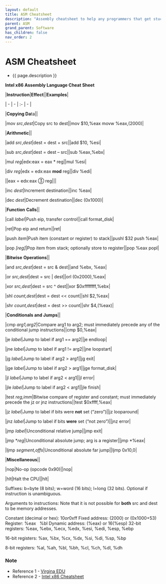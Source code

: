 ```yaml
---
layout: default
title: ASM Cheatsheet
description: "Assembly cheatsheet to help any programmers that get stuck and need a quick reference sheet."
parent: ASM
grand_parent: Software
has_children: false
nav_order: 2
---
```

# ASM Cheatsheet
- {{ page.description }}

**Intel x86 Assembly Language Cheat Sheet**

|**Instruction**|**Effect**||**Examples**|

| - | - | :- | - |

|**Copying Da**ta||

|mov *src*,*dest*|Copy src to dest||mov $10,%eax movw %eax,(2000)|

|**Arithmetic**||

|add *src*,*dest*|dest = dest + src||add $10, %esi|

|sub *src*,*dest*|dest = dest – src||sub %eax,%ebx|

|mul *reg*|edx:eax = eax \* reg||mul %esi|

|div *reg*|edx = edx:eax **mod** reg||div %edi|

||eax = edx:eax  reg|||

|inc *dest*|Increment destination||inc %eax|

|dec *dest*|Decrement destination||dec (0x1000)|

|**Function** **Calls**||

|call *label*|Push eip, transfer control||call format\_disk|

|ret|Pop eip and return||ret|

|push *item*|Push item (constant or register) to stack||pushl $32 push %eax|

|pop *[reg]*|Pop item from stack; optionally store to register||pop %eax popl|

|**Bitwise** **Operations**||

|and *src,dest*|dest = src & dest||and %ebx, %eax|

|or *src,dest*|dest = src | dest||orl (0x2000),%eax|

|xor *src,dest*|dest = src ^ dest||xor $0xffffffff,%ebx|

|shl *count,dest*|dest = dest << count||shl $2,%eax|

|shr *count,dest*|dest = dest >> count||shr $4,(%eax)|

|**Conditionals and Jumps**||

|cmp *arg1,arg2*|Compare arg1 to arg2; must immediately precede any of the conditional jump instructions||cmp $0,%eax|

|je *label*|Jump to label if arg1 == arg2||je endloop|

|jne *label*|Jump to label if arg1 != arg2||jne loopstart|

|jg *label*|Jump to label if arg2 > arg1||jg exit|

|jge *label*|Jump to label if arg2 > arg1||jge format\_disk|

|jl *label*|Jump to label if arg2 < arg1||jl error|

|jle *label*|Jump to label if arg2 < arg1||jle finish|

|test *reg,imm*|Bitwise compare of register and constant; must immediately precede the jz or jnz instructions||test $0xffff,%eax|

|jz *label*|Jump to label if bits were **not** set (“zero”)||jz looparound|

|jnz *label*|Jump to label if bits **were** set (“not zero”)||jnz error|

|jmp *label*|Unconditional relative jump||jmp exit|

|jmp \**reg*|Unconditional absolute jump; arg is a register||jmp \*%eax|

|ljmp *segment,offs*|Unconditional absolute far jump||ljmp $0x10,$0|

|**Miscellaneous**||

|nop|No-op (opcode 0x90)||nop|

|hlt|Halt the CPU||hlt|

Suffixes: b=byte (8 bits); w=word (16 bits); l=long (32 bits). Optional if instruction is unambiguous.

Arguments to instructions: Note that it is not possible for **both** src and dest to be memory addresses.

Constant (decimal or hex): $10  or  $0xff Fixed address: (2000) or (0x1000+53) Register: %eax   %bl Dynamic address: (%eax) or 16(%esp) 32-bit registers: %eax, %ebx, %ecx, %edx, %esi, %edi, %esp, %ebp

16-bit registers: %ax, %bx, %cx, %dx, %si, %di, %sp, %bp

8-bit registers: %al, %ah, %bl, %bh, %cl, %ch, %dl, %dh

### Note
- Reference 1 - [Virgina EDU](https://www.cs.virginia.edu/~evans/cs216/guides/x86.html)
- Reference 2 - [Intel x86 Cheatsheet](https://scadahacker.com/library/Documents/Cheat_Sheets/Programming%20-%20x86%20Instructions%201.pdf)
